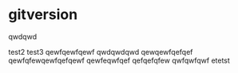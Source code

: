 # gitversion

qwdqwd

test2
test3
qewfqewfqewf
qwdqwdqwd
qewqewfqefqef
qewfqfewqewfqefqewf
qewfeqwfqef
qefqefqfew
qwfqwfqwf
etetst